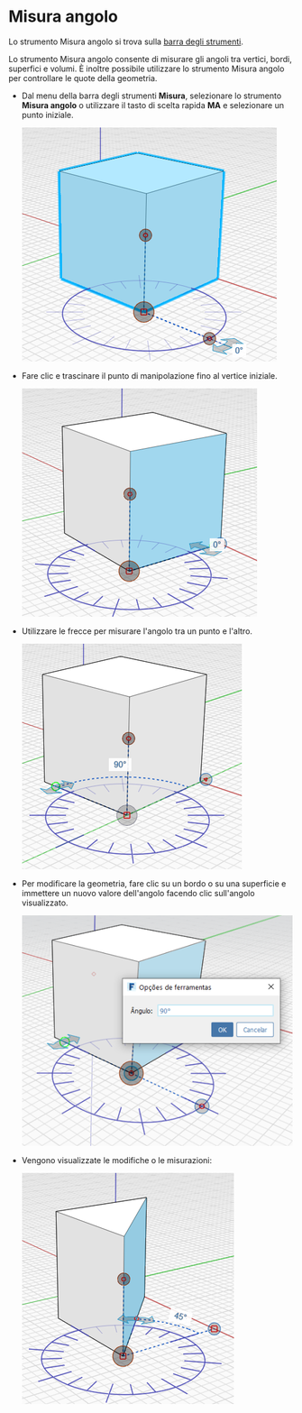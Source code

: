 # Misura angolo

Lo strumento Misura angolo si trova sulla [barra degli strumenti](../formit-introduction/tool-bars.md).

Lo strumento Misura angolo consente di misurare gli angoli tra vertici, bordi, superfici e volumi. È inoltre possibile utilizzare lo strumento Misura angolo per controllare le quote della geometria.

*   Dal menu della barra degli strumenti **Misura**, selezionare lo strumento **Misura angolo** o utilizzare il tasto di scelta rapida **MA** e selezionare un punto iniziale.

    <img src="../.gitbook/assets/measure-angle.png" alt="" data-size="original">
*   Fare clic e trascinare il punto di manipolazione fino al vertice iniziale.

    <img src="../.gitbook/assets/measure-angle2.png" alt="" data-size="original">
*   Utilizzare le frecce per misurare l'angolo tra un punto e l'altro.

    <img src="../.gitbook/assets/measure-angle4.png" alt="" data-size="original">
*   Per modificare la geometria, fare clic su un bordo o su una superficie e immettere un nuovo valore dell'angolo facendo clic sull'angolo visualizzato.

    <img src="../.gitbook/assets/measure-angle3 (1).png" alt="" data-size="original">
*   Vengono visualizzate le modifiche o le misurazioni:

    <img src="../.gitbook/assets/measure-angle5.png" alt="" data-size="original">
